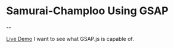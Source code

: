 # Samurai-Champloo Using GSAP
--

[Live Demo](https://playful-sopapillas-12a8d2.netlify.app/)
I want to see what GSAP.js is capable of. 
